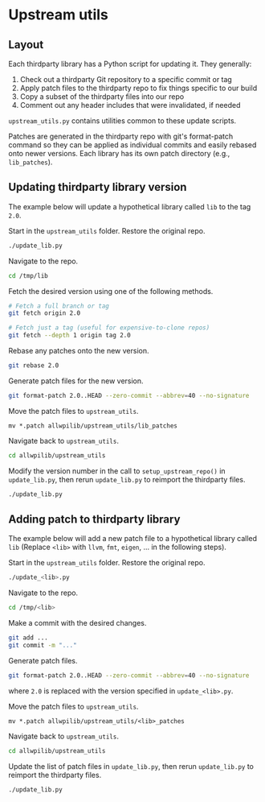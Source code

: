 # Upstream utils

## Layout

Each thirdparty library has a Python script for updating it. They generally:

1. Check out a thirdparty Git repository to a specific commit or tag
2. Apply patch files to the thirdparty repo to fix things specific to our build
3. Copy a subset of the thirdparty files into our repo
4. Comment out any header includes that were invalidated, if needed

`upstream_utils.py` contains utilities common to these update scripts.

Patches are generated in the thirdparty repo with git's format-patch command so
they can be applied as individual commits and easily rebased onto newer
versions. Each library has its own patch directory (e.g., `lib_patches`).

## Updating thirdparty library version

The example below will update a hypothetical library called `lib` to the tag
`2.0`.

Start in the `upstream_utils` folder. Restore the original repo.
```bash
./update_lib.py
```

Navigate to the repo.
```bash
cd /tmp/lib
```

Fetch the desired version using one of the following methods.
```bash
# Fetch a full branch or tag
git fetch origin 2.0

# Fetch just a tag (useful for expensive-to-clone repos)
git fetch --depth 1 origin tag 2.0
```

Rebase any patches onto the new version.
```bash
git rebase 2.0
```

Generate patch files for the new version.
```bash
git format-patch 2.0..HEAD --zero-commit --abbrev=40 --no-signature
```

Move the patch files to `upstream_utils`.
```
mv *.patch allwpilib/upstream_utils/lib_patches
```

Navigate back to `upstream_utils`.
```bash
cd allwpilib/upstream_utils
```

Modify the version number in the call to `setup_upstream_repo()` in
`update_lib.py`, then  rerun `update_lib.py` to reimport the thirdparty files.
```bash
./update_lib.py
```

## Adding patch to thirdparty library

The example below will add a new patch file to a hypothetical library called
`lib` (Replace `<lib>` with `llvm`, `fmt`, `eigen`, ... in the following steps).

Start in the `upstream_utils` folder. Restore the original repo.
```bash
./update_<lib>.py
```

Navigate to the repo.
```bash
cd /tmp/<lib>
```

Make a commit with the desired changes.
```bash
git add ...
git commit -m "..."
```

Generate patch files.
```bash
git format-patch 2.0..HEAD --zero-commit --abbrev=40 --no-signature
```
where `2.0` is replaced with the version specified in `update_<lib>.py`.

Move the patch files to `upstream_utils`.
```
mv *.patch allwpilib/upstream_utils/<lib>_patches
```

Navigate back to `upstream_utils`.
```bash
cd allwpilib/upstream_utils
```

Update the list of patch files in `update_lib.py`, then rerun `update_lib.py` to
reimport the thirdparty files.
```bash
./update_lib.py
```
